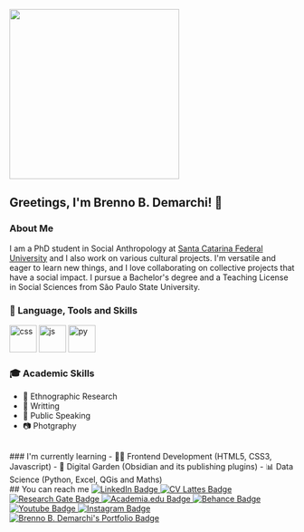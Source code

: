 <script src="https://kit.fontawesome.com/4e51a0185c.js" crossorigin="anonymous"></script>
<!-- Header -->
<img align="center" src="#" width="300"/> <!-- GIPHY -->
## Greetings, I'm Brenno B. Demarchi! 👋
### About Me
 I am a PhD student in Social Anthropology at <a rel="" href="https://ppgas.posgrad.ufsc.br/" target="_blank">Santa Catarina Federal University</a> and I also work on various cultural projects. I'm versatile and eager to learn new things, and I love collaborating on collective projects that have a social impact. I pursue a Bachelor's degree and a Teaching License in Social Sciences from São Paulo State University.
 <br/>
### 🔨 Language, Tools and Skills
<a href="https://developer.mozilla.org/pt-BR/docs/Web/HTML" target="_blank"><i class="fa-brands fa-html5"></i></a>
<a href="https://developer.mozilla.org/pt-BR/docs/Web/CSS" target="_blank"><img width="48" height="48" src="https://img.icons8.com/color/48/css.png" alt="css"/></a>
<a href="https://developer.mozilla.org/en-US/docs/Web/JavaScript" target="_blank"><img width="48" height="48" src="https://img.icons8.com/color/48/js.png" alt="js"/></a>
<a href="https://www.figma.com/" target="_blank"></a>
<a href="https://docs.python.org/3/" target="_blank"><img width="48" height="48" src="https://img.icons8.com/color/48/py.png" alt="py"/></a>
<br/>
### 🎓 Academic Skills
- 🔎 Ethnographic Research
- 📃 Writting 
- 🎤 Public Speaking
- 📷 Photgraphy
<br/>
### I'm currently learning
- 👨‍💻 Frontend Development (HTML5, CSS3, Javascript)
- 🌱 Digital Garden (Obsidian and its publishing plugins)
- 📊 Data Science (Python, Excel, QGis and Maths)
<br/>
<!-- Badges -->
## You can reach me
<!-- Linkedin -->
<a href="https://www.linkedin.com/in/brennodemarchi/">
  <img src="https://img.shields.io/badge/LinkedIn-blue?style=for-the-badge&logo=linkedin&logoColor=white" alt="LinkedIn Badge"/>
</a>
<!-- Lattes -->
<a href="http://lattes.cnpq.br/5599778124078031">
  <img src="https://img.shields.io/badge/CV Lattes-white?style=for-the-badge&logo=lattes.png&logoColor=black" alt="CV Lattes Badge"/>
</a>
<!-- Research Gate -->
<a href="https://www.researchgate.net/profile/Brenno-Brandalise-Demarchi">
  <img src="https://img.shields.io/badge/ResearchGate-white?style=for-the-badge&logo=researchgate&logoColor=black" alt="Research Gate Badge"/>
</a>
<!-- AcademiaEdu -->
<a href="https://ufsc.academia.edu/BrennoDemarchi">
  <img src="https://img.shields.io/badge/Academia.Edu-white?style=for-the-badge&logo=academia&logoColor=black" alt="Academia.edu Badge"/>
</a>
<!-- Behance -->
<a href="https://www.behance.net/brennodemarchi">
  <img src="https://img.shields.io/badge/Behance-black?style=for-the-badge&logo=behance&logoColor=white" alt="Behance Badge"/>
</a>
<!-- Youtube -->
<a href="https://www.youtube.com/@brennodemarchi">
  <img src="https://img.shields.io/badge/Youtube-darkred?style=for-the-badge&logo=youtube&logoColor=white" alt="Youtube Badge"/>
</a>
<!-- Instagram -->
<a href="https://www.instagram.com/brennodemarchi/">
<img src="https://img.shields.io/badge/Instagram-orange?style=for-the-badge&logo=instagram&logoColor=white" alt="Instagram Badge"/>
</a>
<!-- Portfolio -->
<a href="http://brennodemarchi.art.br/projetos/">
<img src="https://img.shields.io/badge/Portfolio-purple?style=for-the-badge" alt="Brenno B. Demarchi's Portfolio Badge"/>
</a>
